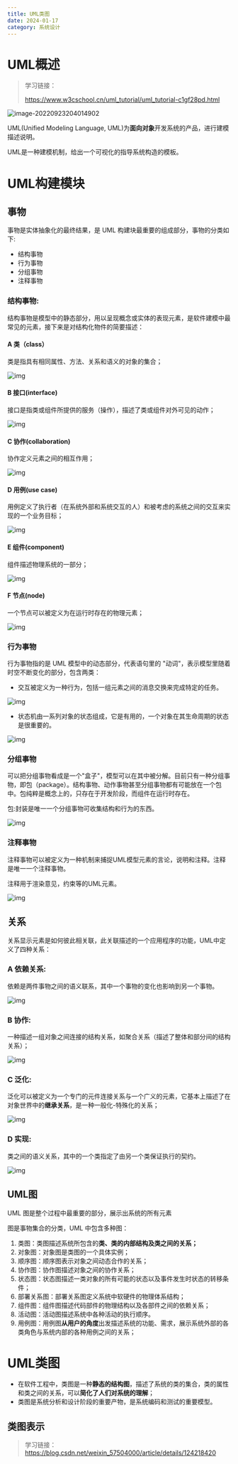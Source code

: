 ```yaml
---
title: UML类图
date: 2024-01-17
category: 系统设计
---
```


# UML概述

> 学习链接：
>
> https://www.w3cschool.cn/uml_tutorial/uml_tutorial-c1gf28pd.html

![image-20220923204014902](https://picbed-for-mrru-mdfile.oss-cn-chengdu.aliyuncs.com/mrru-glodon/image-20220923204014902.png)

UML(Unified Modeling Language, UML)为**面向对象**开发系统的产品，进行建模描述说明。

UML是一种建模机制，给出一个可视化的指导系统构造的模板。



# UML构建模块

## 事物

事物是实体抽象化的最终结果，是 UML 构建块最重要的组成部分，事物的分类如下:

- 结构事物
- 行为事物
- 分组事物
- 注释事物

### 结构事物:

结构事物是模型中的静态部分，用以呈现概念或实体的表现元素，是软件建模中最常见的元素，接下来是对结构化物件的简要描述：

#### **A 类（class）**

类是指具有相同属性、方法、关系和语义的对象的集合；

![img](https://picbed-for-mrru-mdfile.oss-cn-chengdu.aliyuncs.com/mrru-glodon/1503026734254369.png)

#### B 接口(interface)

接口是指类或组件所提供的服务（操作），描述了类或组件对外可见的动作；

![img](https://picbed-for-mrru-mdfile.oss-cn-chengdu.aliyuncs.com/mrru-glodon/1503026741440794.png)

#### C 协作(collaboration)

协作定义元素之间的相互作用；

![img](https://picbed-for-mrru-mdfile.oss-cn-chengdu.aliyuncs.com/mrru-glodon/1503026749875402.png)

#### **D 用例(use case)**

用例定义了执行者（在系统外部和系统交互的人）和被考虑的系统之间的交互来实现的一个业务目标；

![img](https://picbed-for-mrru-mdfile.oss-cn-chengdu.aliyuncs.com/mrru-glodon/1503026766490926.png)



#### E 组件(component)

组件描述物理系统的一部分；

![img](https://picbed-for-mrru-mdfile.oss-cn-chengdu.aliyuncs.com/mrru-glodon/1503026779668038.png)

#### F 节点(node)

一个节点可以被定义为在运行时存在的物理元素；

![img](https://picbed-for-mrru-mdfile.oss-cn-chengdu.aliyuncs.com/mrru-glodon/1503026786121818.png)

### 行为事物

行为事物指的是 UML 模型中的动态部分，代表语句里的 "动词"，表示模型里随着时空不断变化的部分，包含两类：

* 交互被定义为一种行为，包括一组元素之间的消息交换来完成特定的任务。

![img](https://picbed-for-mrru-mdfile.oss-cn-chengdu.aliyuncs.com/mrru-glodon/1503027686313760.png)

* 状态机由一系列对象的状态组成，它是有用的，一个对象在其生命周期的状态是很重要的。

![img](https://picbed-for-mrru-mdfile.oss-cn-chengdu.aliyuncs.com/mrru-glodon/1503027701231138.png)

### 分组事物

可以把分组事物看成是一个"盒子"，模型可以在其中被分解。目前只有一种分组事物，即包（package）。结构事物、动作事物甚至分组事物都有可能放在一个包中。包纯粹是概念上的，只存在于开发阶段，而组件在运行时存在。

包:封装是唯一一个分组事物可收集结构和行为的东西。

![img](https://picbed-for-mrru-mdfile.oss-cn-chengdu.aliyuncs.com/mrru-glodon/1503027889642542.png)

### 注释事物

注释事物可以被定义为一种机制来捕捉UML模型元素的言论，说明和注释。注释是唯一一个注释事物。

注释用于渲染意见，约束等的UML元素。

![img](https://picbed-for-mrru-mdfile.oss-cn-chengdu.aliyuncs.com/mrru-glodon/1503027895319734.png)

## 关系 

关系显示元素是如何彼此相关联，此关联描述的一个应用程序的功能，UML中定义了四种关系：

### A 依赖关系:

依赖是两件事物之间的语义联系，其中一个事物的变化也影响到另一个事物。

![img](https://picbed-for-mrru-mdfile.oss-cn-chengdu.aliyuncs.com/mrru-glodon/1503028031675933.png)

### B 协作:

一种描述一组对象之间连接的结构关系，如聚合关系（描述了整体和部分间的结构关系）；

![img](https://picbed-for-mrru-mdfile.oss-cn-chengdu.aliyuncs.com/mrru-glodon/1503028037625295.png)

### C 泛化:

泛化可以被定义为一个专门的元件连接关系与一个广义的元素，它基本上描述了在对象世界中的**继承关系**，是一种一般化-特殊化的关系；

![img](https://picbed-for-mrru-mdfile.oss-cn-chengdu.aliyuncs.com/mrru-glodon/1503028042977930.png)

### D 实现:

类之间的语义关系，其中的一个类指定了由另一个类保证执行的契约。

![img](https://atts.w3cschool.cn/attachments/image/20170818/1503028048635277.png)

## UML图

UML 图是整个过程中最重要的部分，展示出系统的所有元素

图是事物集合的分类，UML 中包含多种图：

1. 类图：类图描述系统所包含的**类、类的内部结构及类之间的关系；**
2. 对象图：对象图是类图的一个具体实例；
3. 顺序图：顺序图表示对象之间动态合作的关系；
4. 协作图：协作图描述对象之间的协作关系；
5. 状态图：状态图描述一类对象的所有可能的状态以及事件发生时状态的转移条件；
6. 部署关系图：部署关系图定义系统中软硬件的物理体系结构；
7. 组件图：组件图描述代码部件的物理结构以及各部件之间的依赖关系；
8. 活动图：活动图描述系统中各种活动的执行顺序。
9. 用例图：用例图**从用户的角度**出发描述系统的功能、需求，展示系统外部的各类角色与系统内部的各种用例之间的关系；





# UML类图

- 在软件工程中，类图是一种**静态的结构图**，描述了系统的类的集合，类的属性和类之间的关系，可以**简化了人们对系统的理解**；
- 类图是系统分析和设计阶段的重要产物，是系统编码和测试的重要模型。



## 类图表示

> 学习链接：https://blog.csdn.net/weixin_57504000/article/details/124218420


